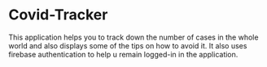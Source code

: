 # Covid-Tracker
This application helps you to track down the number of cases in the whole world and also displays some of the tips on how to avoid it. It also uses firebase authentication to help u remain logged-in in the application.
